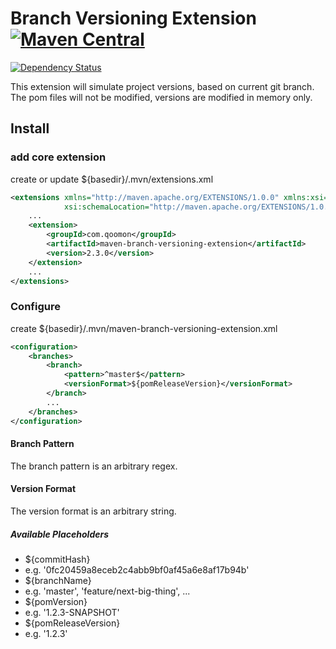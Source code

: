 # Branch Versioning Extension [![Maven Central](https://img.shields.io/maven-central/v/com.qoomon/maven-branch-versioning-extension.svg)](http://search.maven.org/#search%7Cga%7C1%7Cg%3A%22com.qoomon%22%20AND%20a%3A%22maven-branch-versioning-extension%22)
[![Dependency Status](https://dependencyci.com/github/qoomon/maven-branch-versioning-extension/badge)](https://dependencyci.com/github/qoomon/maven-branch-versioning-extension)
 
This extension will simulate project versions, based on current git branch.
The pom files will not be modified, versions are modified in memory only.

## Install 

### add core extension
create or update ${basedir}/.mvn/extensions.xml
``` xml
<extensions xmlns="http://maven.apache.org/EXTENSIONS/1.0.0" xmlns:xsi="http://www.w3.org/2001/XMLSchema-instance"
            xsi:schemaLocation="http://maven.apache.org/EXTENSIONS/1.0.0 http://maven.apache.org/xsd/core-extensions-1.0.0.xsd">
    ...
    <extension>
        <groupId>com.qoomon</groupId>
        <artifactId>maven-branch-versioning-extension</artifactId>
        <version>2.3.0</version>
    </extension>
    ...
</extensions>
```

### Configure
create ${basedir}/.mvn/maven-branch-versioning-extension.xml
``` xml
<configuration>
    <branches>
        <branch>
            <pattern>^master$</pattern>
            <versionFormat>${pomReleaseVersion}</versionFormat>
        </branch>
        ...
    </branches>
</configuration>
```
#### Branch Pattern
The branch pattern is an arbitrary regex.

#### Version Format
The version format is an arbitrary string.

##### Available Placeholders
- ${commitHash}
 - e.g. '0fc20459a8eceb2c4abb9bf0af45a6e8af17b94b'
- ${branchName}
 - e.g. 'master', 'feature/next-big-thing', ...
- ${pomVersion}
 - e.g. '1.2.3-SNAPSHOT'
- ${pomReleaseVersion}
 - e.g. '1.2.3'
